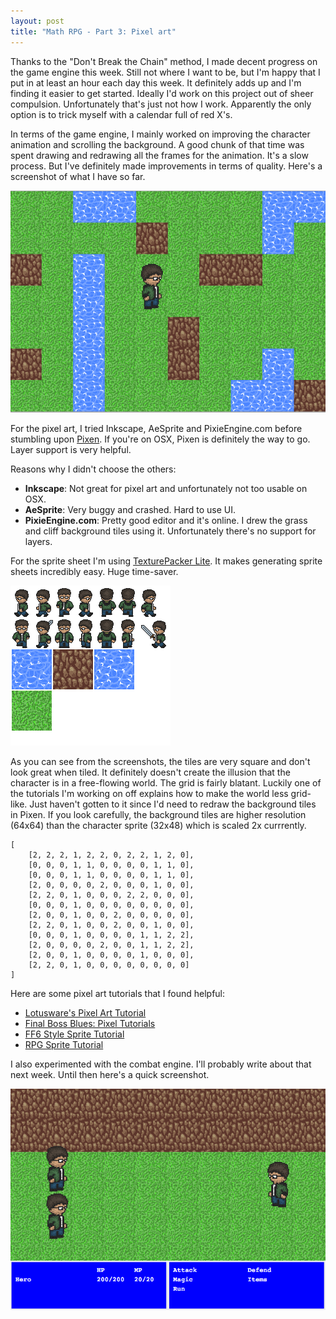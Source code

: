 ```yaml
---
layout: post
title: "Math RPG - Part 3: Pixel art"
---
```


Thanks to the "Don't Break the Chain" method, I made decent progress on the game engine this week. Still not where I want to be, but I'm happy that I put in at least an hour each day this week. It definitely adds up and I'm finding it easier to get started. Ideally I'd work on this project out of sheer compulsion. Unfortunately that's just not how I work. Apparently the only option is to trick myself with a calendar full of red X's.

In terms of the game engine, I mainly worked on improving the character animation and scrolling the background. A good chunk of that time was spent drawing and redrawing all the frames for the animation. It's a slow process. But I've definitely made improvements in terms of quality. Here's a screenshot of what I have so far.

![RPG exploration mode screenshot](/images/rpg_exploration_mode.png)

For the pixel art, I tried Inkscape, AeSprite and PixieEngine.com before stumbling upon [Pixen](http://pixenapp.com/). If you're on OSX, Pixen is definitely the way to go. Layer support is very helpful.

Reasons why I didn't choose the others:

- __Inkscape__: Not great for pixel art and unfortunately not too usable on OSX.
- __AeSprite__: Very buggy and crashed. Hard to use UI.
- __PixieEngine.com__: Pretty good editor and it's online. I drew the grass and cliff background tiles using it. Unfortunately there's no support for layers.

For the sprite sheet I'm using [TexturePacker Lite](http://www.codeandweb.com/texturepacker). It makes generating sprite sheets incredibly easy. Huge time-saver.

![RPG Sprite sheet](/images/rpg_sprites.png)

As you can see from the screenshots, the tiles are very square and don't look great when tiled. It definitely doesn't create the illusion that the character is in a free-flowing world. The grid is fairly blatant. Luckily one of the tutorials I'm working on off explains how to make the world less grid-like. Just haven't gotten to it since I'd need to redraw the background tiles in Pixen. If you look carefully, the background tiles are higher resolution (64x64) than the character sprite (32x48) which is scaled 2x currrently.

```
[
    [2, 2, 2, 1, 2, 2, 0, 2, 2, 1, 2, 0],
    [0, 0, 0, 1, 1, 0, 0, 0, 0, 1, 1, 0],
    [0, 0, 0, 1, 1, 0, 0, 0, 0, 1, 1, 0],
    [2, 0, 0, 0, 0, 2, 0, 0, 0, 1, 0, 0],
    [2, 2, 0, 1, 0, 0, 0, 2, 2, 0, 0, 0],
    [0, 0, 0, 1, 0, 0, 0, 0, 0, 0, 0, 0],
    [2, 0, 0, 1, 0, 0, 2, 0, 0, 0, 0, 0],
    [2, 2, 0, 1, 0, 0, 2, 0, 0, 1, 0, 0],
    [0, 0, 0, 1, 0, 0, 0, 0, 1, 1, 2, 2],
    [2, 0, 0, 0, 0, 2, 0, 0, 1, 1, 2, 2],
    [2, 0, 0, 1, 0, 0, 0, 0, 1, 0, 0, 0],
    [2, 2, 0, 1, 0, 0, 0, 0, 0, 0, 0, 0]
]
```


Here are some pixel art tutorials that I found helpful:

- [Lotusware's Pixel Art Tutorial](http://rpgtoolkit.net/tutorials/graphics/lotuswares-pixel-art-tutorial/)
- [Final Boss Blues: Pixel Tutorials](http://finalbossblues.com/pixel-tutorials/)
- [FF6 Style Sprite Tutorial](http://ghost0311.deviantart.com/art/Sprite-Tutorial-30322970)
- [RPG Sprite Tutorial](http://kevinvanderven.deviantart.com/art/rpg-sprite-tutorial-152649865)

I also experimented with the combat engine. I'll probably write about that next week. Until then here's a quick screenshot.

![RPG combat engine](/images/rpg_combat_engine.png)
